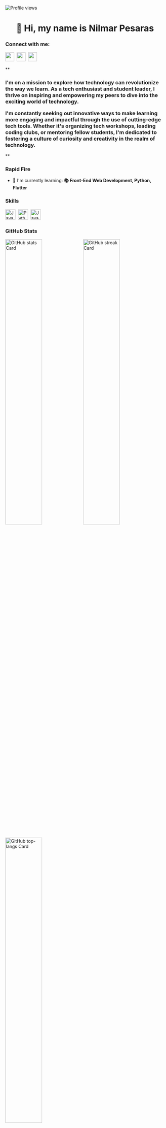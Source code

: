 ![Profile views](https://komarev.com/ghpvc/?username=npesaras&label=Profile%20views&color=0e75b6&style=flat)

<div id="toc">
  <ul align="center" style="list-style: none">
    <summary>
      <h1>
        👋 Hi, my name is Nilmar Pesaras
      </h1>
    </summary>
  </ul>
</div>

**<h3 align="left">Connect with me:</h3>** 
<p align="left"><a href="https://www.facebook.com/https://www.facebook.com/marlin.mace.90" target="_blank"><img src="https://img.shields.io/badge/Facebook-1877F2?style=for-the-badge&logo=facebook&logoColor=white" height="28" style="margin-right: 4px"></a> <a href="https://github.com/https://github.com/npesaras" target="_blank"><img src="https://img.shields.io/badge/GitHub-100000?style=for-the-badge&logo=github&logoColor=white" height="28" style="margin-right: 4px"></a> <a href="https://www.linkedin.com/in/https://www.linkedin.com/in/nilmarpesaras/" target="_blank"><img src="https://img.shields.io/badge/LinkedIn-0077B5?style=for-the-badge&logo=linkedin&logoColor=white" height="28" style="margin-right: 4px"></a></p>

 **<h3 align="left">I'm on a mission to explore how technology can revolutionize the way we learn. As a tech enthusiast and student leader, I thrive on inspiring and empowering my peers to dive into the exciting world of technology.

I'm constantly seeking out innovative ways to make learning more engaging and impactful through the use of cutting-edge tech tools. Whether it's organizing tech workshops, leading coding clubs, or mentoring fellow students, I'm dedicated to fostering a culture of curiosity and creativity in the realm of technology.</h3>**

**<h3 align="left">Rapid Fire</h3>**

- 🌱 I'm currently learning: **📚 Front-End Web Development, Python, Flutter**

 **<h3 align="left">Skills</h3>**

<p align="left"><img src="https://img.shields.io/badge/Java-007396?logo=java&logoColor=white" height="32" alt="Java" style="margin-right: 4px"> <img src="https://img.shields.io/badge/Python-306998?logo=python&logoColor=white" height="32" alt="Python" style="margin-right: 4px"> <img src="https://img.shields.io/badge/JavaScript-F7DF1C?logo=javascript&logoColor=white" height="32" alt="JavaScript" style="margin-right: 4px"></p>

 **<h3 align="left">GitHub Stats</h3>**

<p align="left">
  <img width="48%" src="https://github-readme-stats.vercel.app/api?username=npesaras&theme=omni&hide_title=false&hide_rank=false&show_icons=false&include_all_commits=false&count_private=true&line_height=23&disable_animations=true" alt="GitHub stats Card" />
  <img width="48%" src="https://streak-stats.demolab.com/?user=npesaras&theme=omni&hide_border=false&date_format=M+j%5B%2C+Y%5D&mode=daily&hide_total_contributions=false&hide_current_streak=false&hide_longest_streak=false&card_height=200&disable_animations=true" alt="GitHub streak Card" />
</p>

<p align="left">
  <img width="48%" src="https://github-readme-stats.vercel.app/api/top-langs?username=npesaras&theme=omni&hide_title=false&layout=normal&langs_count=3&hide_progress=false&card_width=400&disable_animations=true" alt="GitHub top-langs Card" />
</p>

